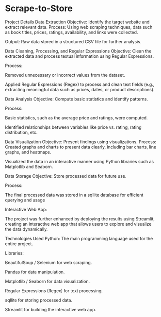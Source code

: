# Scrape-to-Store
Project Details
Data Extraction
Objective: Identify the target website and extract relevant data.
Process: Using web scraping techniques, data such as book titles, prices, ratings, availability, and links were collected.

Output: Raw data stored in a structured CSV file for further analysis.

Data Cleaning, Processing, and Regular Expressions
Objective: Clean the extracted data and process textual information using Regular Expressions.

Process:

Removed unnecessary or incorrect values from the dataset.

Applied Regular Expressions (Regex) to process and clean text fields (e.g., extracting meaningful data such as prices, dates, or product descriptions).

Data Analysis
Objective: Compute basic statistics and identify patterns.

Process:

Basic statistics, such as the average price and ratings, were computed.

Identified relationships between variables like price vs. rating, rating distribution, etc.

Data Visualization
Objective: Present findings using visualizations.
Process:
Created graphs and charts to present data clearly, including bar charts, line graphs, and heatmaps.

Visualized the data in an interactive manner using Python libraries such as Matplotlib and Seaborn.

Data Storage
Objective: Store processed data for future use.

Process:

The final processed data was stored in a  sqllite database for efficient querying and usage

Interactive Web App:

The project was further enhanced by deploying the results using Streamlit, creating an interactive web app that allows users to explore and visualize the data dynamically.

Technologies Used
Python: The main programming language used for the entire project.

Libraries:

BeautifulSoup / Selenium for web scraping.

Pandas for data manipulation.

Matplotlib / Seaborn for data visualization.

Regular Expressions (Regex) for text processing.

sqllite for storing processed data.

Streamlit for building the interactive web app.
